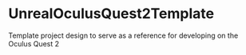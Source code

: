 # UnrealOculusQuest2Template
Template project design to serve as a reference for developing on the Oculus Quest 2
